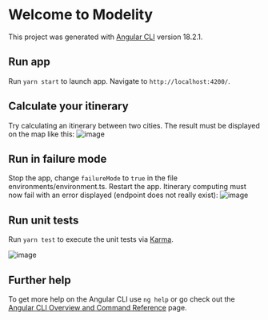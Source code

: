 # Welcome to Modelity

This project was generated with [Angular CLI](https://github.com/angular/angular-cli) version 18.2.1.

## Run app

Run `yarn start` to launch app. Navigate to `http://localhost:4200/`.

## Calculate your itinerary

Try calculating an itinerary between two cities. The result must be displayed on the map like this:
![image](https://github.com/user-attachments/assets/5ad7c92b-d9a8-45c6-996e-b76ae6ced384)

## Run in failure mode

Stop the app, change `failureMode` to `true` in the file environments/environment.ts. Restart the app. Itinerary computing must now fail with an error displayed (endpoint does not really exist):
![image](https://github.com/user-attachments/assets/1b808359-b608-44c8-b10b-b79b83c18345)

## Run unit tests

Run `yarn test` to execute the unit tests via [Karma](https://karma-runner.github.io).

![image](https://github.com/user-attachments/assets/d76fffb1-8a24-4086-b7bc-a60271b2ec74)

## Further help

To get more help on the Angular CLI use `ng help` or go check out the [Angular CLI Overview and Command Reference](https://angular.dev/tools/cli) page.
